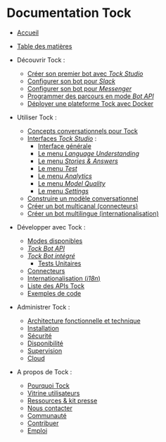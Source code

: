 # Documentation Tock

- [Accueil](index.md)

- [Table des matières]()

- Découvrir Tock :
    - [Créer son premier bot avec _Tock Studio_](guide/studio.md)
    - [Configurer son bot pour _Slack_](guide/slack.md)
    - [Configurer son bot pour _Messenger_](guide/messenger.md)
    - [Programmer des parcours en mode _Bot API_](guide/api.md)
    - [Déployer une plateforme Tock avec Docker](guide/plateforme.md)

- Utiliser Tock :
    - [Concepts conversationnels pour Tock](user/concepts.md)
    - [Interfaces _Tock Studio_](user/studio.md) :
        - [Interface générale](user/studio/general.md)
        - [Le menu _Language Understanding_](user/studio/nlu.md)
        - [Le menu _Stories & Answers_](user/studio/stories-and-answers.md)
        - [Le menu _Test_](user/studio/test.md)
        - [Le menu _Analytics_](user/studio/analytics.md)
        - [Le menu _Model Quality_](user/studio/nlu-qa.md)
        - [Le menu _Settings_](user/studio/configuration.md)
    - [Construire un modèle conversationnel](user/studio/build-model.md)
    - [Créer un bot multicanal (connecteurs)](user/canaux.md)
    - [Créer un bot multilingue (internationalisation)](user/i18n.md)

- Développer avec Tock :
    - [Modes disponibles](dev/modes.md)
    - [_Tock Bot API_](dev/bot-api.md)
    - [_Tock Bot intégré_](dev/bot-integre.md)
        - [Tests Unitaires](dev/tester.md)
    - [Connecteurs](dev/connecteurs.md)
    - [Internationalisation (_i18n_)](dev/i18n.md)
    - [Liste des APIs Tock](dev/api.md)
    - [Exemples de code](dev/exemples-code.md)

- Administrer Tock :
    - [Architecture fonctionnelle et technique](admin/architecture.md)
    - [Installation](admin/installation.md)
    - [Sécurité](admin/securite.md)
    - [Disponibilité](admin/disponibilite.md)
    - [Supervision](admin/supervision.md)
    - [Cloud](admin/cloud.md)

- A propos de Tock :
    - [Pourquoi Tock](apropos/pourquoi.md)
    - [Vitrine utilisateurs](apropos/vitrine.md)
    - [Ressources & kit presse](apropos/ressources.md)
    - [Nous contacter](apropos/contact.md)
    - [Communauté](apropos/communaute.md)
    - [Contribuer](apropos/contribuer.md)
    - [Emploi](apropos/emploi.md)
